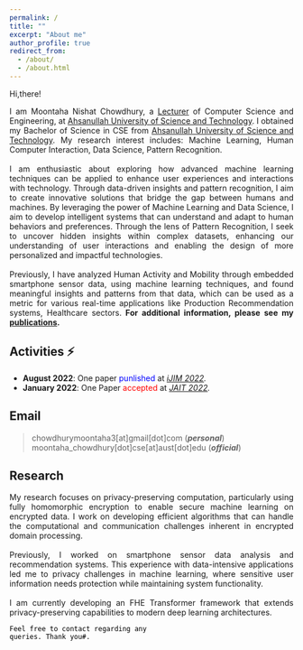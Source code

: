 ```yaml
---
permalink: /
title: ""
excerpt: "About me"
author_profile: true
redirect_from: 
  - /about/
  - /about.html
---
```


Hi,there! 

<p style="text-align:justify">I am Moontaha Nishat Chowdhury, a <a href="https://www.aust.edu/cse/faculty_member/ms_moontaha_nishat_chowdhury">Lecturer</a> of Computer Science and Engineering, at <a href="https://aust.edu/">Ahsanullah University of Science and Technology</a>. I obtained my Bachelor of Science in CSE from <a href="https://aust.edu/">Ahsanullah University of Science and Technology</a>. My research interest includes: Machine Learning, Human Computer Interaction, Data Science, Pattern Recognition. <br/> <br/>
I am enthusiastic about exploring how advanced machine learning techniques can be applied to enhance user experiences and interactions with technology. Through data-driven insights and pattern recognition, I aim to create innovative solutions that bridge the gap between humans and machines. By leveraging the power of Machine Learning and Data Science, I aim to develop intelligent systems that can understand and adapt to human behaviors and preferences. Through the lens of Pattern Recognition, I seek to uncover hidden insights within complex datasets, enhancing our understanding of user interactions and enabling the design of more personalized and impactful technologies.
<br/><br/>
Previously, I have analyzed Human Activity and Mobility through embedded smartphone sensor data, using machine learning techniques, and found meaningful insights and patterns from that data, which can be used as a metric for various real-time applications like Production Recommendation systems, Healthcare sectors.<b> For additional information, please see my <a href="https://chowdhurymoontaha.github.io//publications/">publications</a>.</b>
 </p>


## Activities ⚡
+ <strong>August 2022</strong>: One paper <span style="color:blue">punlished</span> at <em>[iJIM 2022](https://online-journals.org/index.php/i-jim/issue/view/869).</em>
+ <strong>January 2022</strong>: One Paper <span style="color:red">accepted</span> at <em>[JAIT 2022](http://www.jait.us/index.php?m=content&c=index&a=lists&catid=221).</em>




## Email
> chowdhurymoontaha3[at]gmail[dot]com (***personal***) <br/>
> moontaha_chowdhury[dot]cse[at]aust[dot]edu (***official***)

## Research
<p style="text-align:justify">My research focuses on privacy-preserving computation, particularly using fully homomorphic encryption to enable secure machine learning on encrypted data. I work on developing efficient algorithms that can handle the computational and communication challenges inherent in encrypted domain processing. <br/> <br/>
Previously, I worked on smartphone sensor data analysis and recommendation systems. This experience with data-intensive applications led me to privacy challenges in machine learning, where sensitive user information needs protection while maintaining system functionality.
<br/><br/>
I am currently developing an FHE Transformer framework that extends privacy-preserving capabilities to modern deep learning architectures.
 </p>


<code style="color:black;">Feel free to contact regarding any queries. Thank you#.</code>